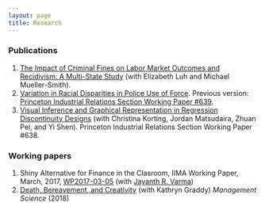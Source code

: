 ```yaml
---
layout: page
title: Research
---
```


### Publications

1. [The Impact of Criminal Fines on Labor Market Outcomes and Recidivism: A
   Multi-State Study](research/lieberman_luh_mueller-smith_2023.pdf) (with
   Elizabeth Luh and Michael Mueller-Smith).
2. [Variation in Racial Disparities in Police Use of
   Force](research/lieberman_police_force.pdf). Previous version: [Princeton
   Industrial Relations Section Working Paper
   #639](http://arks.princeton.edu/ark:/88435/dsp01h128nh61r).
3. [Visual Inference and Graphical Representation in Regression Discontinuity
Designs](http://arks.princeton.edu/ark:/88435/dsp013j3335157) (with Christina
Korting, Jordan Matsudaira, Zhuan Pei, and Yi Shen). Princeton Industrial
Relations Section Working Paper #638.

### Working papers

1. Shiny Alternative for Finance in the Clasroom, IIMA Working Paper, March,
   2017,
   [WP2017-03-05](https://web.iima.ac.in/assets/snippets/workingpaperpdf/2582881092017-03-05.pdf)
   (with [Jayanth R. Varma](https://www.jrvarma.in/))
2. [Death, Bereavement, and
   Creativity](research/graddy-lieberman-death-bereavement-creativity.pdf) (with
   Kathryn Graddy) *Management Science* (2018)

